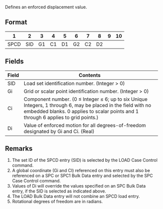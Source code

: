 Defines an enforced displacement value.

## Format
| 1        | 2        | 3        | 4        | 5        | 6        | 7        | 8        | 9        | 10       | 
| -------- | -------- | -------- | -------- | -------- | -------- | -------- | -------- | -------- | -------- | 
| SPCD | SID | G1 | C1 | D1 | G2 | C2 | D2


## Fields
| Field      | Contents |
| ---------- | -------- |
| SID | Load set identification number. (Integer > 0)
| Gi | Grid or scalar point identification number. (Integer > 0)
| Ci | Component number. (0 ≤ Integer ≤ 6; up to six Unique Integers, 1 through 6, may be placed in the field with no embedded blanks. 0 applies to scalar points and 1 through 6 applies to grid points.)
| Di | Value of enforced motion for all degrees-of-freedom designated by Gi and Ci. (Real)

## Remarks
1. The set ID of the SPCD entry (SID) is selected by the LOAD Case Control command.
2. A global coordinate (Gi and CI) referenced on this entry must also be referenced on a SPC or SPC1 Bulk Data entry and selected by the SPC Case Control command.
3.  Values of Di will override the values specified on an SPC Bulk Data entry, if the SID is selected as indicated above.
4. The LOAD Bulk Data entry will not combine an SPCD load entry.
5. Rotational degrees of freedom are in radians.

